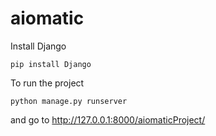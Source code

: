 # aiomatic

Install Django

```
pip install Django
```

To run the project

```
python manage.py runserver
```

and go to http://127.0.0.1:8000/aiomaticProject/
